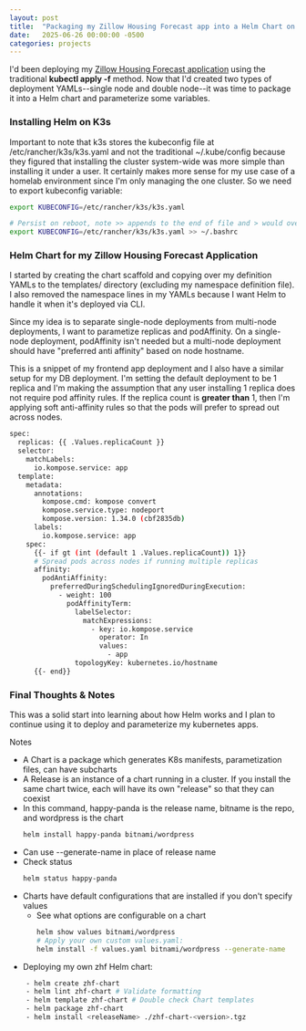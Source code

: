 ```yaml
---
layout: post
title:  "Packaging my Zillow Housing Forecast app into a Helm Chart on K3s"
date:   2025-06-26 00:00:00 -0500
categories: projects
---
```

I'd been deploying my [Zillow Housing Forecast application](https://github.com/dstanecki/zillow-housing-forecast/) using the traditional **kubectl apply -f** method. Now that I'd created two types of deployment YAMLs--single node and double node--it was time to package it into a Helm chart and parameterize some variables.<!--break-->

### **Installing Helm on K3s**

Important to note that k3s stores the kubeconfig file at /etc/rancher/k3s/k3s.yaml and not the traditional ~/.kube/config because they figured that installing the cluster system-wide was more simple than installing it under a user. It certainly makes more sense for my use case of a homelab environment since I'm only managing the one cluster. So we need to export kubeconfig variable:

```bash
export KUBECONFIG=/etc/rancher/k3s/k3s.yaml

# Persist on reboot, note >> appends to the end of file and > would overwrite it
export KUBECONFIG=/etc/rancher/k3s/k3s.yaml >> ~/.bashrc 
```

### **Helm Chart for my Zillow Housing Forecast Application**

I started by creating the chart scaffold and copying over my definition YAMLs to the templates/ directory (excluding my namespace definition file). I also removed the namespace lines in my YAMLs because I want Helm to handle it when it's deployed via CLI. 

Since my idea is to separate single-node deployments from multi-node deployments, I want to parametize replicas and podAffinity. On a single-node deployment, podAffinity isn't needed but a multi-node deployment should have "preferred anti affinity" based on node hostname.

This is a snippet of my frontend app deployment and I also have a similar setup for my DB deployment. I'm setting the default deployment to be 1 replica and I'm making the assumption that any user installing 1 replica does not require pod affinity rules. If the replica count is **greater than** 1, then I'm applying soft anti-affinity rules so that the pods will prefer to spread out across nodes.

```bash
spec:
  replicas: {{ .Values.replicaCount }}
  selector:
    matchLabels:
      io.kompose.service: app
  template:
    metadata:
      annotations:
        kompose.cmd: kompose convert
        kompose.service.type: nodeport
        kompose.version: 1.34.0 (cbf2835db)
      labels:
        io.kompose.service: app
    spec:
      {{- if gt (int (default 1 .Values.replicaCount)) 1}}
      # Spread pods across nodes if running multiple replicas
      affinity:
        podAntiAffinity:
          preferredDuringSchedulingIgnoredDuringExecution:
            - weight: 100
              podAffinityTerm:
                labelSelector:
                  matchExpressions:
                    - key: io.kompose.service
                      operator: In
                      values:
                        - app
                topologyKey: kubernetes.io/hostname
      {{- end}}
```


### **Final Thoughts & Notes**

This was a solid start into learning about how Helm works and I plan to continue using it to deploy and parameterize my kubernetes apps.

Notes
- A Chart is a package which generates K8s manifests, parametization files, can have subcharts
- A Release is an instance of a chart running in a cluster. If you install the same chart twice, each will have its own "release" so that they can coexist
- In this command, happy-panda is the release name, bitname is the repo, and wordpress is the chart
    ```bash 
    helm install happy-panda bitnami/wordpress
    ```
- Can use --generate-name in place of release name
- Check status
    ```bash
    helm status happy-panda
    ```
- Charts have default configurations that are installed if you don't specify values 
    - See what options are configurable on a chart 
        ```bash
        helm show values bitnami/wordpress
        # Apply your own custom values.yaml:
        helm install -f values.yaml bitnami/wordpress --generate-name
        ```
- Deploying my own zhf Helm chart: 
```bash
    - helm create zhf-chart
    - helm lint zhf-chart # Validate formatting
    - helm template zhf-chart # Double check Chart templates
    - helm package zhf-chart
    - helm install <releaseName> ./zhf-chart-<version>.tgz
```